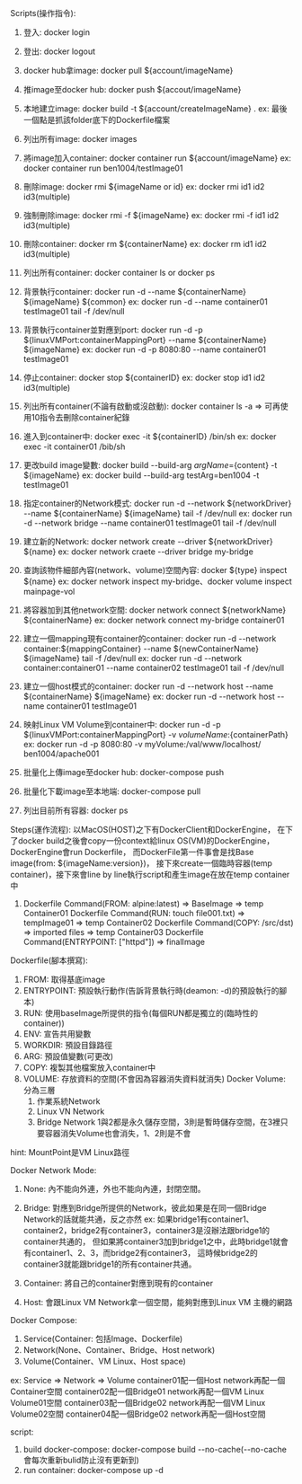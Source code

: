 Scripts(操作指令):
1. 登入: docker login

2. 登出: docker logout

3. docker hub拿image: docker pull ${account/imageName}

4. 推image至docker hub: docker push ${accout/imageName}

5. 本地建立image: docker build -t ${account/createImageName} .
ex: 最後一個點是抓該folder底下的Dockerfile檔案

6. 列出所有image:
   docker images

7. 將image加入container:
   docker container run ${account/imageName}
   ex: docker container run ben1004/testImage01

8. 刪除image:
   docker rmi ${imageName or id}
   ex: docker rmi id1 id2 id3(multiple)

9. 強制刪除image:
   docker rmi -f ${imageName}
   ex: docker rmi -f id1 id2 id3(multiple)

10. 刪除container:
    docker rm ${containerName}
    ex: docker rm id1 id2 id3(multiple)

11. 列出所有container:
    docker container ls or docker ps

12. 背景執行container:
    docker run -d --name ${containerName} ${imageName} ${common}
    ex: docker run -d --name container01 testImage01 tail -f /dev/null

13. 背景執行container並對應到port:
    docker run -d -p ${linuxVMPort:containerMappingPort} --name ${containerName} ${imageName}
    ex: docker run -d -p 8080:80 --name container01 testImage01

14. 停止container:
    docker stop ${containerID}
    ex: docker stop id1 id2 id3(multiple)

15. 列出所有container(不論有啟動或沒啟動):
    docker container ls -a => 可再使用10指令去刪除container紀錄

16. 進入到container中:
    docker exec -it ${containerID} /bin/sh
    ex: docker exec -it container01 /bib/sh

17. 更改build image變數:
    docker build --build-arg ${argName}=${content} -t ${imageName}
    ex: docker build --build-arg testArg=ben1004 -t testImage01

18. 指定container的Network模式:
    docker run -d --network ${networkDriver} --name ${containerName} ${imageName} tail -f /dev/null
    ex: docker run -d --network bridge --name container01 testImage01 tail -f /dev/null

19. 建立新的Network:
    docker network create --driver ${networkDriver} ${name}
    ex: docker network craete --driver bridge my-bridge

20. 查詢該物件細部內容(network、volume)空間內容: docker ${type} inspect ${name}
    ex: docker network inspect my-bridge、docker volume inspect mainpage-vol

21. 將容器加到其他network空間:
    docker network connect ${networkName} ${containerName}
    ex: docker network connect my-bridge container01

22. 建立一個mapping現有container的container:
    docker run -d --network container:${mappingContainer} --name ${newContainerName} ${imageName} tail -f /dev/null
    ex: docker run -d --network container:container01 --name container02 testImage01 tail -f /dev/null

23. 建立一個host模式的container: docker run -d --network host --name ${containerName} ${imageName}
    ex: docker run -d --network host --name container01 testImage01

24. 映射Linux VM Volume到container中: docker run -d -p ${linuxVMPort:containerMappingPort} -v ${volumeName}:${containerPath}
    ex: docker run -d -p 8080:80 -v myVolume:/val/www/localhost/ ben1004/apache001

25. 批量化上傳image至docker hub: docker-compose push

26. 批量化下載image至本地端: docker-compose pull

27. 列出目前所有容器: docker ps

Steps(運作流程):
以MacOS(HOST)之下有DockerClient和DockerEngine，
在下了docker build之後會copy一份context給linux OS(VM)的DockerEngine，
DockerEngine會run Dockerfile，
而DockerFile第一件事會是找Base image(from: ${imageName:version})，
接下來create一個臨時容器(temp container)，接下來會line by line執行script和產生image在放在temp container中
  1. Dockerfile Command(FROM: alpine:latest) => BaseImage => temp Container01
     Dockerfile Command(RUN: touch file001.txt) => tempImage01 => temp Container02
     Dockerfile Command(COPY: /src/dst) => imported files => temp Container03
     Dockerfile Command(ENTRYPOINT: ["httpd"]) => finalImage

Dockerfile(腳本撰寫):
1. FROM: 取得基底image
2. ENTRYPOINT: 預設執行動作(告訴背景執行時(deamon: -d)的預設執行的腳本)
3. RUN: 使用baseImage所提供的指令(每個RUN都是獨立的(臨時性的container))
4. ENV: 宣告共用變數
5. WORKDIR: 預設目錄路徑
6. ARG: 預設值變數(可更改)
7. COPY: 複製其他檔案放入container中
8. VOLUME: 存放資料的空間(不會因為容器消失資料就消失)
    Docker Volume:
    分為三層
    1. 作業系統Network
    2. Linux VN Network
    3. Bridge Network
    1與2都是永久儲存空間，3則是暫時儲存空間，在3裡只要容器消失Volume也會消失，1、2則是不會

hint: MountPoint是VM Linux路徑
     
Docker Network Mode:
1. None: 內不能向外連，外也不能向內連，封閉空間。
2. Bridge: 對應到Bridge所提供的Network，彼此如果是在同一個Bridge Network的話就能共通，反之亦然
ex: 如果bridge1有container1、container2，bridge2有container3，container3是沒辦法跟bridge1的container共通的，
    但如果將container3加到bridge1之中，此時bridge1就會有container1、2、3，而bridge2有container3，
    這時候bridge2的container3就能跟bridge1的所有container共通。

3. Container: 將自己的container對應到現有的container
4. Host: 會跟Linux VM Network拿一個空間，能夠對應到Linux VM 主機的網路

Docker Compose:
1. Service(Container: 包括Image、Dockerfile)
2. Network(None、Container、Bridge、Host network)
3. Volume(Container、VM Linux、Host space)

ex: Service => Network => Volume
    container01配一個Host network再配一個Container空間
    container02配一個Bridge01 network再配一個VM Linux Volume01空間
    container03配一個Bridge02 network再配一個VM Linux Volume02空間
    container04配一個Bridge02 network再配一個Host空間

script:
1. build docker-compose: docker-compose build --no-cache(--no-cache會每次重新bulid防止沒有更新到)
2. run container: docker-compose up -d